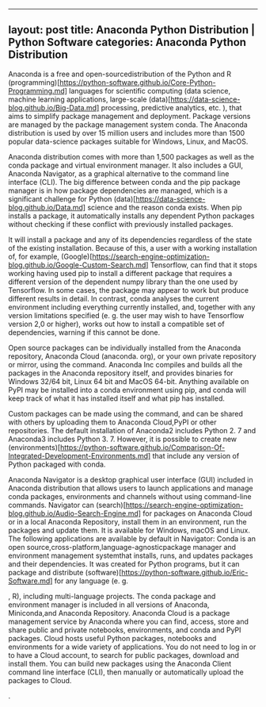 

---
layout: post
title:  Anaconda Python Distribution | Python Software
categories: Anaconda Python Distribution
---

Anaconda is a free and open-sourcedistribution of the Python and R (programming)[https://python-software.github.io/Core-Python-Programming.md] languages for scientific computing (data science, machine learning applications, large-scale (data)[https://data-science-blog.github.io/Big-Data.md] processing, predictive analytics, etc. ), that aims to simplify package management and deployment. Package versions are managed by the package management system conda. The Anaconda distribution is used by over 15 million users and includes more than 1500 popular data-science packages suitable for Windows, Linux, and MacOS.

Anaconda distribution comes with more than 1,500 packages as well as the conda package and virtual environment manager. It also includes a GUI, Anaconda Navigator, as a graphical alternative to the command line interface (CLI). The big difference between conda and the pip package manager is in how package dependencies are managed, which is a significant challenge for Python (data)[https://data-science-blog.github.io/Data.md] science and the reason conda exists. When pip installs a package, it automatically installs any dependent Python packages without checking if these conflict with previously installed packages.

It will install a package and any of its dependencies regardless of the state of the existing installation. Because of this, a user with a working installation of, for example, (Google)[https://search-engine-optimization-blog.github.io/Google-Custom-Search.md] Tensorflow, can find that it stops working having used pip to install a different package that requires a different version of the dependent numpy library than the one used by Tensorflow. In some cases, the package may appear to work but produce different results in detail. In contrast, conda analyses the current environment including everything currently installed, and, together with any version limitations specified (e. g. the user may wish to have Tensorflow version 2,0 or higher), works out how to install a compatible set of dependencies, warning if this cannot be done.

Open source packages can be individually installed from the Anaconda repository, Anaconda Cloud (anaconda. org), or your own private repository or mirror, using the command. Anaconda Inc compiles and builds all the packages in the Anaconda repository itself, and provides binaries for Windows 32/64 bit, Linux 64 bit and MacOS 64-bit. Anything available on PyPI may be installed into a conda environment using pip, and conda will keep track of what it has installed itself and what pip has installed.

Custom packages can be made using the command, and can be shared with others by uploading them to Anaconda Cloud,PyPI or other repositories. The default installation of Anaconda2 includes Python 2. 7 and Anaconda3 includes Python 3. 7. However, it is possible to create new (environments)[https://python-software.github.io/Comparison-Of-Integrated-Development-Environments.md] that include any version of Python packaged with conda.

Anaconda Navigator is a desktop graphical user interface (GUI) included in Anaconda distribution that allows users to launch applications and manage conda packages, environments and channels without using command-line commands. Navigator can (search)[https://search-engine-optimization-blog.github.io/Audio-Search-Engine.md] for packages on Anaconda Cloud or in a local Anaconda Repository, install them in an environment, run the packages and update them. It is available for Windows, macOS and Linux. The following applications are available by default in Navigator: Conda is an open source,cross-platform,language-agnosticpackage manager and environment management systemthat installs, runs, and updates packages and their dependencies. It was created for Python programs, but it can package and distribute (software)[https://python-software.github.io/Eric-Software.md] for any language (e. g.

, R), including multi-language projects. The conda package and environment manager is included in all versions of Anaconda, Miniconda,and Anaconda Repository. Anaconda Cloud is a package management service by Anaconda where you can find, access, store and share public and private notebooks, environments, and conda and PyPI packages. Cloud hosts useful Python packages, notebooks and environments for a wide variety of applications. You do not need to log in or to have a Cloud account, to search for public packages, download and install them. You can build new packages using the Anaconda Client command line interface (CLI), then manually or automatically upload the packages to Cloud.

.

